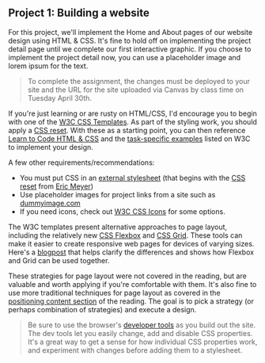 ## Project 1: Building a website

For this project, we'll implement the Home and About pages of our website design using HTML & CSS. It's fine to hold off on implementing the project detail page until we complete our first interactive graphic. If you choose to implement the project detail now, you can use a placeholder image and lorem ipsum for the text.

> To complete the assignment, the changes must be deployed to your site and the URL for the site uploaded via Canvas by class time on Tuesday April 30th.

If you're just learning or are rusty on HTML/CSS, I'd encourage you to begin with one of the [W3C CSS Templates][]. As part of the styling work, you should apply a [CSS reset][]. With these as a starting point, you can then reference [Learn to Code HTML & CSS][] and the [task-specific examples][] listed on W3C to implement your design.

A few other requirements/recommendations:

* You must put CSS in an [external stylesheet][] (that begins with the [CSS reset][] from [Eric Meyer][])
* Use placeholder images for project links from a site such as [dummyimage.com][]
* If you need icons, check out [W3C CSS Icons][] for some options.
 
The W3C templates present alternative approaches to page layout, including the relatively new [CSS Flexbox][] and [CSS Grid][]. These tools can make it easier to create responsive web pages for devices of varying sizes. Here's a [blogpost] that helps clarify the differences and shows how Flexbox and Grid can be used together.

These strategies for page layout were not covered in the reading, but are valuable and worth applying if you're comfortable with them. It's also fine to use more traditional techniques for page layout as covered in the [positioning content section][] of the reading. The goal is to pick a strategy (or perhaps combination of strategies) and execute a design.

> Be sure to use the browser's [developer tools][] as you build out the site. The dev tools let you easily change, add and disable CSS properties. It's a great way to get a sense for how individual CSS properties work, and experiment with changes before adding them to a stylesheet.

[dummyimage.com]: https://dummyimage.com/
[W3C CSS Icons]: https://www.w3schools.com/css/css_icons.asp
[developer tools]: https://learn.shayhowe.com/html-css/opening-the-box-model/#developer-tools
[external stylesheet]: https://learn.shayhowe.com/html-css/building-your-first-web-page/#referencing-css
[CSS reset]: https://learn.shayhowe.com/html-css/building-your-first-web-page/#using-css-resets
[Eric Meyer]: https://meyerweb.com/eric/tools/css/reset/
[W3C CSS Templates]: https://www.w3schools.com/css/css_templates.asp
[CSS Flexbox]: https://www.w3schools.com/css/css3_flexbox.asp
[CSS Grid]: https://www.w3schools.com/css/css_grid.asp
[blogpost]: https://hackernoon.com/the-ultimate-css-battle-grid-vs-flexbox-d40da0449faf
[task-specific examples]: https://www.w3schools.com/css/css_examples.asp
[Learn to Code HTML & CSS]: https://learn.shayhowe.com/
[positioning content section]: https://learn.shayhowe.com/html-css/positioning-content/
